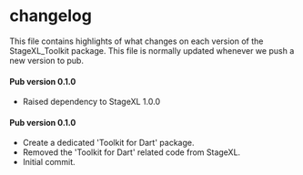 # changelog

This file contains highlights of what changes on each version of the StageXL_Toolkit
package. This file is normally updated whenever we push a new version to pub.

#### Pub version 0.1.0
  * Raised dependency to StageXL 1.0.0

#### Pub version 0.1.0
  * Create a dedicated 'Toolkit for Dart' package.
  * Removed the 'Toolkit for Dart' related code from StageXL.
  * Initial commit. 
